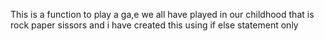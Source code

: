 This is a function to play a ga,e we all have played in our childhood that is rock paper sissors and i have created this using if else statement only
